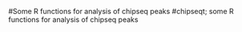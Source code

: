#Some R functions for analysis of chipseq peaks
#chipseqt; some R functions for analysis of chipseq peaks
